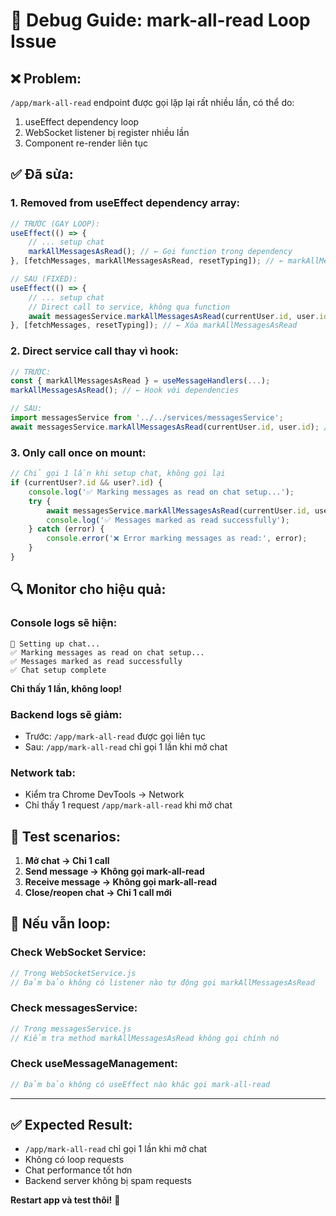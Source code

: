 # 🚨 Debug Guide: mark-all-read Loop Issue

## ❌ **Problem:**
`/app/mark-all-read` endpoint được gọi lặp lại rất nhiều lần, có thể do:
1. useEffect dependency loop
2. WebSocket listener bị register nhiều lần
3. Component re-render liên tục

## ✅ **Đã sửa:**

### **1. Removed from useEffect dependency array:**
```javascript
// TRƯỚC (GAY LOOP):
useEffect(() => {
    // ... setup chat
    markAllMessagesAsRead(); // ← Gọi function trong dependency
}, [fetchMessages, markAllMessagesAsRead, resetTyping]); // ← markAllMessagesAsRead ở đây

// SAU (FIXED):
useEffect(() => {
    // ... setup chat
    // Direct call to service, không qua function
    await messagesService.markAllMessagesAsRead(currentUser.id, user.id);
}, [fetchMessages, resetTyping]); // ← Xóa markAllMessagesAsRead
```

### **2. Direct service call thay vì hook:**
```javascript
// TRƯỚC:
const { markAllMessagesAsRead } = useMessageHandlers(...);
markAllMessagesAsRead(); // ← Hook với dependencies

// SAU:  
import messagesService from '../../services/messagesService';
await messagesService.markAllMessagesAsRead(currentUser.id, user.id); // ← Direct call
```

### **3. Only call once on mount:**
```javascript
// Chỉ gọi 1 lần khi setup chat, không gọi lại
if (currentUser?.id && user?.id) {
    console.log('✅ Marking messages as read on chat setup...');
    try {
        await messagesService.markAllMessagesAsRead(currentUser.id, user.id);
        console.log('✅ Messages marked as read successfully');
    } catch (error) {
        console.error('❌ Error marking messages as read:', error);
    }
}
```

## 🔍 **Monitor cho hiệu quả:**

### **Console logs sẽ hiện:**
```
🚀 Setting up chat...
✅ Marking messages as read on chat setup...
✅ Messages marked as read successfully  
✅ Chat setup complete
```

**Chỉ thấy 1 lần, không loop!**

### **Backend logs sẽ giảm:**
- Trước: `/app/mark-all-read` được gọi liên tục
- Sau: `/app/mark-all-read` chỉ gọi 1 lần khi mở chat

### **Network tab:**
- Kiểm tra Chrome DevTools → Network
- Chỉ thấy 1 request `/app/mark-all-read` khi mở chat

## 🎯 **Test scenarios:**

1. **Mở chat → Chỉ 1 call**
2. **Send message → Không gọi mark-all-read**  
3. **Receive message → Không gọi mark-all-read**
4. **Close/reopen chat → Chỉ 1 call mới**

## 🚨 **Nếu vẫn loop:**

### **Check WebSocket Service:**
```javascript
// Trong WebSocketService.js
// Đảm bảo không có listener nào tự động gọi markAllMessagesAsRead
```

### **Check messagesService:**
```javascript
// Trong messagesService.js  
// Kiểm tra method markAllMessagesAsRead không gọi chính nó
```

### **Check useMessageManagement:**
```javascript
// Đảm bảo không có useEffect nào khác gọi mark-all-read
```

---

## ✅ **Expected Result:**
- `/app/mark-all-read` chỉ gọi 1 lần khi mở chat
- Không có loop requests
- Chat performance tốt hơn
- Backend server không bị spam requests

**Restart app và test thôi!** 🚀 